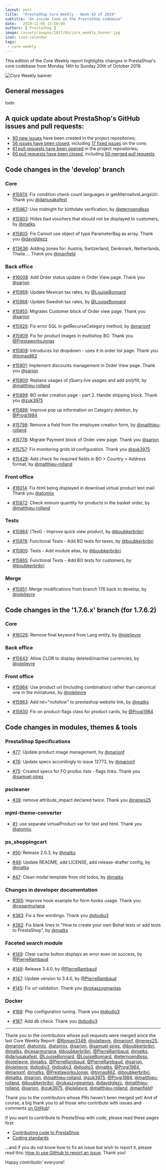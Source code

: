 ```yaml
---
layout: post
title:  "PrestaShop Core Weekly - Week 42 of 2019"
subtitle: "An inside look at the PrestaShop codebase"
date:   2019-11-05 15:50:00
authors: [ PrestaShop ]
image: /assets/images/2017/04/core_weekly_banner.jpg
icon: icon-calendar
tags:
 - core-weekly
---
```


This edition of the Core Weekly report highlights changes in PrestaShop's core codebase from Monday 14th to Sunday 20th of October 2019.

![Core Weekly banner](/assets/images/2018/12/banner-core-weekly.jpg)

## General messages

todo


## A quick update about PrestaShop's GitHub issues and pull requests:

- [80 new issues](https://github.com/search?q=org%3APrestaShop+is%3Apublic++-repo%3Aprestashop%2Fprestashop.github.io++is%3Aissue+created%3A2019-10-14..2019-10-20) have been created in the project repositories;
- [56 issues have been closed](https://github.com/search?q=org%3APrestaShop+is%3Apublic++-repo%3Aprestashop%2Fprestashop.github.io++is%3Aissue+closed%3A2019-10-14..2019-10-20), including [17 fixed issues](https://github.com/search?q=org%3APrestaShop+is%3Apublic++-repo%3Aprestashop%2Fprestashop.github.io++is%3Aissue+label%3Afixed+closed%3A2019-10-14..2019-10-20) on the core;
- [61 pull requests have been opened](https://github.com/search?q=org%3APrestaShop+is%3Apublic++-repo%3Aprestashop%2Fprestashop.github.io++is%3Apr+created%3A2019-10-14..2019-10-20) in the project repositories;
- [60 pull requests have been closed](https://github.com/search?q=org%3APrestaShop+is%3Apublic++-repo%3Aprestashop%2Fprestashop.github.io++is%3Apr+closed%3A2019-10-14..2019-10-20), including [50 merged pull requests](https://github.com/search?q=org%3APrestaShop+is%3Apublic++-repo%3Aprestashop%2Fprestashop.github.io++is%3Apr+merged%3A2019-10-14..2019-10-20).
        

## Code changes in the 'develop' branch

### Core

* [#15974](https://github.com/PrestaShop/PrestaShop/pull/15974): Fix condition check count languages in getAlternativeLangsUrl. Thank you [@dariusakafest](https://github.com/dariusakafest)

* [#15967](https://github.com/PrestaShop/PrestaShop/pull/15967): Use midnight for birthdate verification, by [@eternoendless](https://github.com/eternoendless)

* [#15903](https://github.com/PrestaShop/PrestaShop/pull/15903): Hides bad vouchers that should not be displayed to customers, by [@matks](https://github.com/matks)

* [#15805](https://github.com/PrestaShop/PrestaShop/pull/15805): Fix Cannot use object of type ParameterBag as array. Thank you [@davidglezz](https://github.com/davidglezz)

* [#13636](https://github.com/PrestaShop/PrestaShop/pull/13636): Adding zones for: Austria, Switzerland, Denkmark, Netherlands, Thaila…. Thank you [@manfield](https://github.com/manfield)

### Back office

* [#16008](https://github.com/PrestaShop/PrestaShop/pull/16008): Add Order status update in Order View page. Thank you [@sarjon](https://github.com/sarjon)

* [#15969](https://github.com/PrestaShop/PrestaShop/pull/15969): Update Mexican tax rates, by [@LouiseBonnard](https://github.com/LouiseBonnard)

* [#15968](https://github.com/PrestaShop/PrestaShop/pull/15968): Update Swedish tax rates, by [@LouiseBonnard](https://github.com/LouiseBonnard)

* [#15955](https://github.com/PrestaShop/PrestaShop/pull/15955): Migrates Customer block of Order view page. Thank you [@sarjon](https://github.com/sarjon)

* [#15926](https://github.com/PrestaShop/PrestaShop/pull/15926): Fix error SQL in getRecurseCategory method, by [@marionf](https://github.com/marionf)

* [#15909](https://github.com/PrestaShop/PrestaShop/pull/15909): Fix for product images in multishop BO. Thank you [@PrestaworksJonas](https://github.com/PrestaworksJonas)

* [#15908](https://github.com/PrestaShop/PrestaShop/pull/15908): Introduces list dropdown - uses it in order list page. Thank you [@tomas862](https://github.com/tomas862)

* [#15901](https://github.com/PrestaShop/PrestaShop/pull/15901): Implement discounts management in Order View page. Thank you [@sarjon](https://github.com/sarjon)

* [#15900](https://github.com/PrestaShop/PrestaShop/pull/15900): Replace usages of jQuery.live usages and add polyfill, by [@matthieu-rolland](https://github.com/matthieu-rolland)

* [#15899](https://github.com/PrestaShop/PrestaShop/pull/15899): BO order creation page - part 2. Handle shipping block. Thank you [@zuk3975](https://github.com/zuk3975)

* [#15886](https://github.com/PrestaShop/PrestaShop/pull/15886): Improve pop up information on Category deletion, by [@Progi1984](https://github.com/Progi1984)

* [#15798](https://github.com/PrestaShop/PrestaShop/pull/15798): Remove a field from the employee creation form, by [@matthieu-rolland](https://github.com/matthieu-rolland)

* [#15778](https://github.com/PrestaShop/PrestaShop/pull/15778): Migrate Payment block of Order view page. Thank you [@sarjon](https://github.com/sarjon)

* [#15757](https://github.com/PrestaShop/PrestaShop/pull/15757): Fix monitoring grids id configuration. Thank you [@zuk3975](https://github.com/zuk3975)

* [#15428](https://github.com/PrestaShop/PrestaShop/pull/15428): Add check for required fields in BO > Country > Address format, by [@matthieu-rolland](https://github.com/matthieu-rolland)

### Front office

* [#16014](https://github.com/PrestaShop/PrestaShop/pull/16014): Fix html being displayed in download virtual product text mail. Thank you [@atomiix](https://github.com/atomiix)

* [#15872](https://github.com/PrestaShop/PrestaShop/pull/15872): Check mimum quantity for products in the basket order, by [@matthieu-rolland](https://github.com/matthieu-rolland)

### Tests

* [#15984](https://github.com/PrestaShop/PrestaShop/pull/15984): [Test] - Improve quick view product, by [@boubkerbribri](https://github.com/boubkerbribri)

* [#15978](https://github.com/PrestaShop/PrestaShop/pull/15978): Functional Tests - Add BO tests for  taxes, by [@boubkerbribri](https://github.com/boubkerbribri)

* [#15905](https://github.com/PrestaShop/PrestaShop/pull/15905): Tests - Add module alias, by [@boubkerbribri](https://github.com/boubkerbribri)

* [#15865](https://github.com/PrestaShop/PrestaShop/pull/15865): Functional Tests - Add BO tests for customers, by [@boubkerbribri](https://github.com/boubkerbribri)

### Merge

* [#15951](https://github.com/PrestaShop/PrestaShop/pull/15951): Merge modifications from branch 176 back to develop, by [@jolelievre](https://github.com/jolelievre)

## Code changes in the '1.7.6.x' branch (for 1.7.6.2)

### Core

* [#16026](https://github.com/PrestaShop/PrestaShop/pull/16026): Remove final keyword from Lang entity, by [@jolelievre](https://github.com/jolelievre)

### Back office

* [#15643](https://github.com/PrestaShop/PrestaShop/pull/15643): Allow CLDR to display deleted/inactive currencies, by [@jolelievre](https://github.com/jolelievre)

### Front office

* [#15964](https://github.com/PrestaShop/PrestaShop/pull/15964): Use product url (including combination) rather than canonical one in the miniatures, by [@jolelievre](https://github.com/jolelievre)

* [#15963](https://github.com/PrestaShop/PrestaShop/pull/15963): Add rel="nofollow" to prestashop website link, by [@matks](https://github.com/matks)

* [#15930](https://github.com/PrestaShop/PrestaShop/pull/15930): Fix on product-flags class for product cards, by [@Progi1984](https://github.com/Progi1984)

## Code changes in modules, themes & tools

### PrestaShop Specifications

* [#77](https://github.com/PrestaShop/prestashop-specs/pull/77): Update product image management, by [@marionf](https://github.com/marionf)

* [#76](https://github.com/PrestaShop/prestashop-specs/pull/76): Update specs accordingly to issue 12773, by [@marionf](https://github.com/marionf)

* [#75](https://github.com/PrestaShop/prestashop-specs/pull/75): Created specs for FO produc lists - flags links. Thank you [@samuel-pires](https://github.com/samuel-pires)

### pscleaner

* [#39](https://github.com/PrestaShop/pscleaner/pull/39): remove attribute_impact declared twice. Thank you [@nenes25](https://github.com/nenes25)

### mjml-theme-converter

* [#1](https://github.com/PrestaShop/mjml-theme-converter/pull/1): use separate virtualProduct var for text and html. Thank you [@atomiix](https://github.com/atomiix)

### ps_shoppingcart

* [#50](https://github.com/PrestaShop/ps_shoppingcart/pull/50): Release 2.0.3, by [@matks](https://github.com/matks)

* [#49](https://github.com/PrestaShop/ps_shoppingcart/pull/49): Update README, add LICENSE, add release-drafter config, by [@matks](https://github.com/matks)

* [#47](https://github.com/PrestaShop/ps_shoppingcart/pull/47): Clean modal template from old todos, by [@matks](https://github.com/matks)

### Changes in developer documentation

* [#385](https://github.com/PrestaShop/docs/pull/385): Improve hook example for form hooks usage. Thank you [@cesarmuriana](https://github.com/cesarmuriana)

* [#383](https://github.com/PrestaShop/docs/pull/383): Fix a few wordings. Thank you [@djodjo3](https://github.com/djodjo3)

* [#382](https://github.com/PrestaShop/docs/pull/382): Fix blank lines in "How to create your own Behat tests or add tests to PrestaShop", by [@matks](https://github.com/matks)

### Faceted search module

* [#149](https://github.com/PrestaShop/ps_facetedsearch/pull/149): Clear cache button displays an error even on success, by [@PierreRambaud](https://github.com/PierreRambaud)

* [#148](https://github.com/PrestaShop/ps_facetedsearch/pull/148): Release 3.4.0, by [@PierreRambaud](https://github.com/PierreRambaud)

* [#147](https://github.com/PrestaShop/ps_facetedsearch/pull/147): Update version to 3.4.0, by [@PierreRambaud](https://github.com/PierreRambaud)

* [#145](https://github.com/PrestaShop/ps_facetedsearch/pull/145): Fix url validation. Thank you [@rokaszygmantas](https://github.com/rokaszygmantas)

### Docker

* [#188](https://github.com/PrestaShop/docker/pull/188): Php configuration tuning. Thank you [@djodjo3](https://github.com/djodjo3)

* [#187](https://github.com/PrestaShop/docker/pull/187): Add db check. Thank you [@djodjo3](https://github.com/djodjo3)

<hr />

Thank you to the contributors whose pull requests were merged since the last Core Weekly Report: [@Roman3349](https://github.com/Roman3349), [@jolelievre](https://github.com/jolelievre), [@marionf](https://github.com/marionf), [@nenes25](https://github.com/nenes25), [@marionf](https://github.com/marionf), [@atomiix](https://github.com/atomiix), [@atomiix](https://github.com/atomiix), [@sarjon](https://github.com/sarjon), [@samuel-pires](https://github.com/samuel-pires), [@boubkerbribri](https://github.com/boubkerbribri), [@matks](https://github.com/matks), [@cesarmuriana](https://github.com/cesarmuriana), [@boubkerbribri](https://github.com/boubkerbribri), [@PierreRambaud](https://github.com/PierreRambaud), [@matks](https://github.com/matks), [@dariusakafest](https://github.com/dariusakafest), [@LouiseBonnard](https://github.com/LouiseBonnard), [@LouiseBonnard](https://github.com/LouiseBonnard), [@eternoendless](https://github.com/eternoendless), [@jolelievre](https://github.com/jolelievre), [@matks](https://github.com/matks), [@PierreRambaud](https://github.com/PierreRambaud), [@PierreRambaud](https://github.com/PierreRambaud), [@sarjon](https://github.com/sarjon), [@jolelievre](https://github.com/jolelievre), [@djodjo3](https://github.com/djodjo3), [@djodjo3](https://github.com/djodjo3), [@djodjo3](https://github.com/djodjo3), [@matks](https://github.com/matks), [@Progi1984](https://github.com/Progi1984), [@marionf](https://github.com/marionf), [@matks](https://github.com/matks), [@PrestaworksJonas](https://github.com/PrestaworksJonas), [@tomas862](https://github.com/tomas862), [@boubkerbribri](https://github.com/boubkerbribri), [@matks](https://github.com/matks), [@sarjon](https://github.com/sarjon), [@matthieu-rolland](https://github.com/matthieu-rolland), [@zuk3975](https://github.com/zuk3975), [@Progi1984](https://github.com/Progi1984), [@matthieu-rolland](https://github.com/matthieu-rolland), [@boubkerbribri](https://github.com/boubkerbribri), [@rokaszygmantas](https://github.com/rokaszygmantas), [@davidglezz](https://github.com/davidglezz), [@matthieu-rolland](https://github.com/matthieu-rolland), [@sarjon](https://github.com/sarjon), [@zuk3975](https://github.com/zuk3975), [@jolelievre](https://github.com/jolelievre), [@matthieu-rolland](https://github.com/matthieu-rolland), [@manfield](https://github.com/manfield)!

Thank you to the contributors whose PRs haven't been merged yet! And of course, a big thank you to all those who contribute with issues and comments [on GitHub](https://github.com/PrestaShop/PrestaShop)!

If you want to contribute to PrestaShop with code, please read these pages first:

 * [Contributing code to PrestaShop](https://devdocs.prestashop.com/1.7/contribute/contribution-guidelines/)
 * [Coding standards](https://devdocs.prestashop.com/1.7/development/coding-standards/)

...and if you do not know how to fix an issue but wish to report it, please read this: [How to use GitHub to report an issue](https://devdocs.prestashop.com/1.7/contribute/contribute-reporting-issues/). Thank you!

Happy contributin' everyone!

